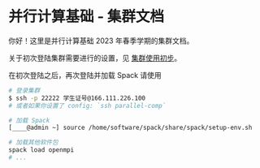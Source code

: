 # 并行计算基础 - 集群文档

你好！这里是并行计算基础 2023 年春季学期的集群文档。

关于初次登陆集群需要进行的设置，见 [集群使用初步](intro.md)。

在初次登陆之后，再次登陆并加载 Spack 请使用

```bash
# 登录集群
$ ssh -p 22222 学生证号@166.111.226.100
# 或者如果你设置了 config: `ssh parallel-comp`

# 加载 Spack
[____@admin ~] source /home/software/spack/share/spack/setup-env.sh

# 加载其他软件包
spack load openmpi
# ...
```
